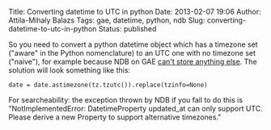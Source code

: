 Title: Converting datetime to UTC in python
Date: 2013-02-07 19:06
Author: Attila-Mihaly Balazs
Tags: gae, datetime, python, ndb
Slug: converting-datetime-to-utc-in-python
Status: published

So you need to convert a python datetime object which has a timezone set
("aware" in the Python nomenclature) to an UTC one with no timezone set
("naive"), for example because NDB on GAE [can't store anything
else](http://code.google.com/p/appengine-ndb-experiment/source/browse/ndb/model.py?r=6b3f88b663a82831e9ecee8adbad014ff774c365#1916).
The solution will look something like this:

    date = date.astimezone(tz.tzutc()).replace(tzinfo=None)

For searcheability: the exception thrown by NDB if you fail to do this
is "NotImplementedError: DatetimeProperty updated\_at can only support
UTC. Please derive a new Property to support alternative timezones."
